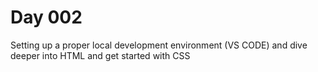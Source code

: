 # Day 002
Setting up a proper local development environment (VS CODE) and dive deeper into HTML and get started with CSS